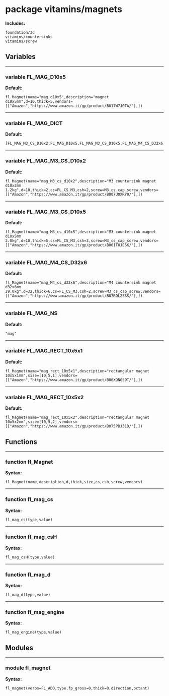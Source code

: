 # package vitamins/magnets


__Includes:__

    foundation/3d
    vitamins/countersinks
    vitamins/screw

## Variables


---

### variable FL_MAG_D10x5

__Default:__

    fl_Magnet(name="mag_d10x5",description="magnet d10x5mm",d=10,thick=5,vendors=[["Amazon","https://www.amazon.it/gp/product/B017W7J0TA/"],])

---

### variable FL_MAG_DICT

__Default:__

    [FL_MAG_M3_CS_D10x2,FL_MAG_D10x5,FL_MAG_M3_CS_D10x5,FL_MAG_M4_CS_D32x6,FL_MAG_RECT_10x5x1,FL_MAG_RECT_10x5x2,]

---

### variable FL_MAG_M3_CS_D10x2

__Default:__

    fl_Magnet(name="mag_M3_cs_d10x2",description="M3 countersink magnet d10x2mm 1.2kg",d=10,thick=2,cs=FL_CS_M3,csh=2,screw=M3_cs_cap_screw,vendors=[["Amazon","https://www.amazon.it/gp/product/B007UOXRY0/"],])

---

### variable FL_MAG_M3_CS_D10x5

__Default:__

    fl_Magnet(name="mag_M3_cs_d10x5",description="M3 countersink magnet d10x5mm 2.0kg",d=10,thick=5,cs=FL_CS_M3,csh=3,screw=M3_cs_cap_screw,vendors=[["Amazon","https://www.amazon.it/gp/product/B001TOJESK/"],])

---

### variable FL_MAG_M4_CS_D32x6

__Default:__

    fl_Magnet(name="mag_M4_cs_d32x6",description="M4 countersink magnet d32x6mm 29.0kg",d=32,thick=6,cs=FL_CS_M3,csh=2,screw=M3_cs_cap_screw,vendors=[["Amazon","https://www.amazon.it/gp/product/B07RQL2ZSS/"],])

---

### variable FL_MAG_NS

__Default:__

    "mag"

---

### variable FL_MAG_RECT_10x5x1

__Default:__

    fl_Magnet(name="mag_rect_10x5x1",description="rectangular magnet 10x5x1mm",size=[10,5,1],vendors=[["Amazon","https://www.amazon.it/gp/product/B06XQNG59T/"],])

---

### variable FL_MAG_RECT_10x5x2

__Default:__

    fl_Magnet(name="mag_rect_10x5x2",description="rectangular magnet 10x5x2mm",size=[10,5,2],vendors=[["Amazon","https://www.amazon.it/gp/product/B075PBJ31D/"],])

## Functions


---

### function fl_Magnet

__Syntax:__

    fl_Magnet(name,description,d,thick,size,cs,csh,screw,vendors)

---

### function fl_mag_cs

__Syntax:__

    fl_mag_cs(type,value)

---

### function fl_mag_csH

__Syntax:__

    fl_mag_csH(type,value)

---

### function fl_mag_d

__Syntax:__

    fl_mag_d(type,value)

---

### function fl_mag_engine

__Syntax:__

    fl_mag_engine(type,value)

## Modules


---

### module fl_magnet

__Syntax:__

    fl_magnet(verbs=FL_ADD,type,fp_gross=0,thick=0,direction,octant)

